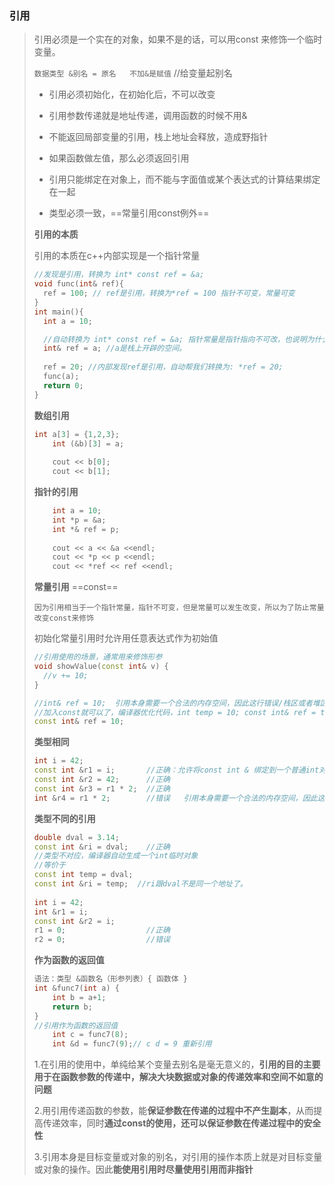 ### 引用

> 引用必须是一个实在的对象，如果不是的话，可以用const 来修饰一个临时变量。
>
> `数据类型 &别名 = 原名   不加&是赋值`  //给变量起别名
>
> * 引用必须初始化，在初始化后，不可以改变
>
> * 引用参数传递就是地址传递，调用函数的时候不用&
>
> * 不能返回局部变量的引用，栈上地址会释放，造成野指针
>
> * 如果函数做左值，那么必须返回引用
>
> * 引用只能绑定在对象上，而不能与字面值或某个表达式的计算结果绑定在一起
>
> * 类型必须一致，==常量引用const例外==
>
> **引用的本质**
>
> 引用的本质在c++内部实现是一个指针常量
>
> ```c++
> //发现是引用，转换为 int* const ref = &a;
> void func(int& ref){
> 	ref = 100; // ref是引用，转换为*ref = 100 指针不可变，常量可变
> }
> int main(){
> 	int a = 10;
> 
>   //自动转换为 int* const ref = &a; 指针常量是指针指向不可改，也说明为什么引用不可更改
> 	int& ref = a; //a是栈上开辟的空间。
>   
> 	ref = 20; //内部发现ref是引用，自动帮我们转换为: *ref = 20;
> 	func(a);
> 	return 0;
> }
> ```
>
> **数组引用**
>
> ```c++
> int a[3] = {1,2,3};
>     int (&b)[3] = a;
>     
>     cout << b[0];
>     cout << b[1];
> ```
>
> **指针的引用**
>
> ```c++
> 	  int a = 10;
>     int *p = &a;    
>     int *& ref = p;
>     
>     cout << a << &a <<endl;
>     cout << *p << p <<endl;
>     cout << *ref << ref <<endl;
> ```
>
> **常量引用** ==const==
>
> `因为引用相当于一个指针常量，指针不可变，但是常量可以发生改变，所以为了防止常量改变const来修饰`
>
> 初始化常量引用时允许用任意表达式作为初始值
>
> ```c++
> //引用使用的场景，通常用来修饰形参
> void showValue(const int& v) {
> 	//v += 10;
> }
> 
> //int& ref = 10;  引用本身需要一个合法的内存空间，因此这行错误/栈区或者堆区
> //加入const就可以了，编译器优化代码，int temp = 10; const int& ref = temp;
> const int& ref = 10;
> ```
>
> **类型相同**
>
> ```c++
> int i = 42;  
> const int &r1 = i;       //正确：允许将const int & 绑定到一个普通int对象上  
> const int &r2 = 42;      //正确  
> const int &r3 = r1 * 2;  //正确  
> int &r4 = r1 * 2;        //错误   引用本身需要一个合法的内存空间，因此这行错误/这个是在常量区
> ```
>
> **类型不同的引用**
>
> ```c++
> double dval = 3.14;  
> const int &ri = dval;    //正确   
> //类型不对应，编译器自动生成一个int临时对象
> //等价于  
> const int temp = dval;  
> const int &ri = temp;  //ri跟dval不是同一个地址了。
>   
> int i = 42;  
> int &r1 = i;  
> const int &r2 = i;  
> r1 = 0;                  //正确  
> r2 = 0;                  //错误  
> ```
>
> **作为函数的返回值**
>
> ```c++
> 语法：类型 &函数名（形参列表）{ 函数体 }
> int &func7(int a) {
>     int b = a+1;
>     return b;
> }
> //引用作为函数的返回值
>     int c = func7(8);
>     int &d = func7(9);// c d = 9 重新引用
> ```
>
> 1.在引用的使用中，单纯给某个变量去别名是毫无意义的，**引用的目的主要用于在函数参数的传递中，解决大块数据或对象的传递效率和空间不如意的问题**
>
> 2.用引用传递函数的参数，能**保证参数在传递的过程中不产生副本**，从而提高传递效率，同时**通过const的使用，还可以保证参数在传递过程中的安全性**
>
> 3.引用本身是目标变量或对象的别名，对引用的操作本质上就是对目标变量或对象的操作。因此**能使用引用时尽量使用引用而非指针**
